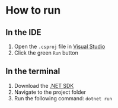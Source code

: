 # How to run

## In the IDE
1. Open the `.csproj` file in [Visual Studio](https://visualstudio.microsoft.com/) 
2. Click the green `Run` button

## In the terminal
1. Download the [.NET SDK](https://dotnet.microsoft.com/download)
2. Navigate to the project folder
3. Run the following command: `dotnet run`
